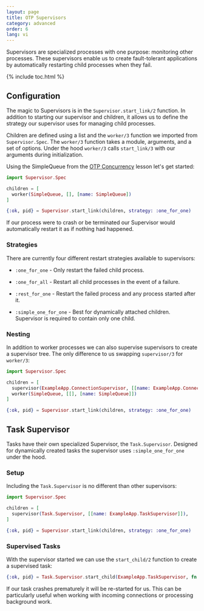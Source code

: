 ```yaml
---
layout: page
title: OTP Supervisors
category: advanced
order: 6
lang: vi
---
```


Supervisors are specialized processes with one purpose: monitoring other processes. These supervisors enable us to create fault-tolerant applications by automatically restarting child processes when they fail.

{% include toc.html %}

## Configuration

The magic to Supervisors is in the `Supervisor.start_link/2` function.  In addition to starting our supervisor and children, it allows us to define the strategy our supervisor uses for managing child processes.

Children are defined using a list and the `worker/3` function we imported from `Supervisor.Spec`.  The `worker/3` function takes a module, arguments, and a set of options.  Under the hood `worker/3` calls `start_link/3` with our arguments during initialization.

Using the SimpleQueue from the [OTP Concurrency](../../advanced/otp-concurrency) lesson let's get started:

```elixir
import Supervisor.Spec

children = [
  worker(SimpleQueue, [], [name: SimpleQueue])
]

{:ok, pid} = Supervisor.start_link(children, strategy: :one_for_one)
```

If our process were to crash or be terminated our Supervisor would automatically restart it as if nothing had happened.

### Strategies

There are currently four different restart strategies available to supervisors:

+ `:one_for_one` - Only restart the failed child process.

+ `:one_for_all` - Restart all child processes in the event of a failure.

+ `:rest_for_one` - Restart the failed process and any process started after it.

+ `:simple_one_for_one` - Best for dynamically attached children. Supervisor is required to contain only one child.

### Nesting

In addition to worker processes we can also supervise supervisors to create a supervisor tree.  The only difference to us swapping `supervisor/3` for `worker/3`:

```elixir
import Supervisor.Spec

children = [
  supervisor(ExampleApp.ConnectionSupervisor, [[name: ExampleApp.ConnectionSupervisor]]),
  worker(SimpleQueue, [[], [name: SimpleQueue]])
]

{:ok, pid} = Supervisor.start_link(children, strategy: :one_for_one)
```

## Task Supervisor

Tasks have their own specialized Supervisor, the `Task.Supervisor`.  Designed for dynamically created tasks the supervisor uses `:simple_one_for_one` under the hood.

### Setup

Including the `Task.Supervisor` is no different than other supervisors:

```elixir
import Supervisor.Spec

children = [
  supervisor(Task.Supervisor, [[name: ExampleApp.TaskSupervisor]]),
]

{:ok, pid} = Supervisor.start_link(children, strategy: :one_for_one)
```

### Supervised Tasks

With the supervisor started we can use the `start_child/2` function to create a supervised task:

```elixir
{:ok, pid} = Task.Supervisor.start_child(ExampleApp.TaskSupervisor, fn -> background_work end)
```

If our task crashes prematurely it will be re-started for us.  This can be particularly useful when working with incoming connections or processing background work.
